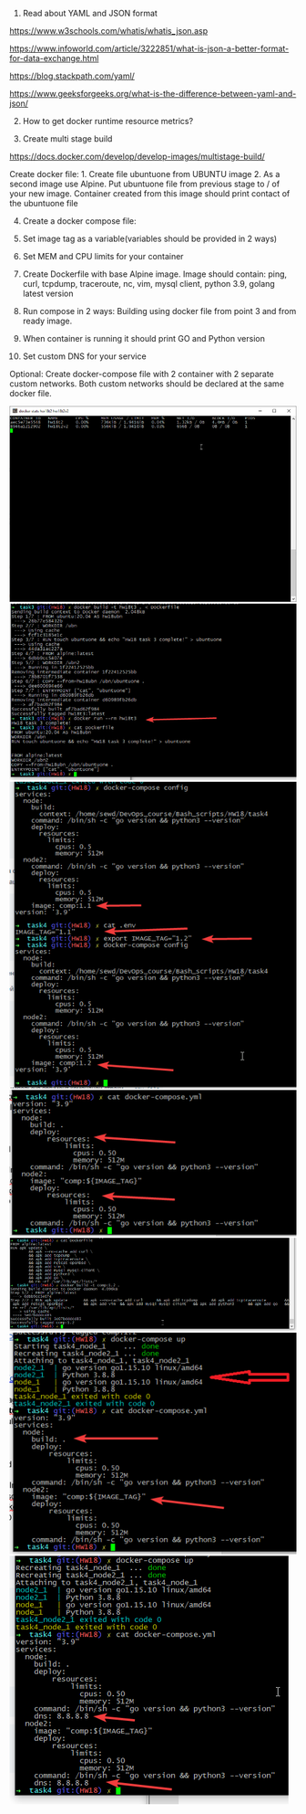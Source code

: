 1. Read about YAML and JSON format

https://www.w3schools.com/whatis/whatis_json.asp

https://www.infoworld.com/article/3222851/what-is-json-a-better-format-for-data-exchange.html

https://blog.stackpath.com/yaml/

https://www.geeksforgeeks.org/what-is-the-difference-between-yaml-and-json/

2. How to get docker runtime resource metrics?

3. Create multi stage build 

https://docs.docker.com/develop/develop-images/multistage-build/ 


Create docker file:
	1. Create file ubuntuone from UBUNTU image
	2. As a second image use Alpine. Put ubuntuone file from previous stage to / of your new image. Container created from this image should print contact of the ubuntuone file

4. Create a docker compose file:

1.	Set image tag as a variable(variables should be provided in 2 ways)
2.	Set MEM and CPU limits for your container
3.	Create Dockerfile with base Alpine  image. Image should contain:
ping, curl, tcpdump, traceroute, nc, vim, mysql client, python 3.9, golang latest version
4.	Run compose in 2 ways: Building using docker file from point 3 and from ready image.
5.	When container is running it should print GO and Python version
6.	Set custom DNS for your service


Optional:
Create docker-compose file with 2 container with 2 separate custom networks. Both custom networks should be declared at the same docker file.

![hw18t2](https://github.com/Engelko/DevOps_course/blob/main/Bash_scripts/HW18/hw18t2.png)
![hw18t3](https://github.com/Engelko/DevOps_course/blob/main/Bash_scripts/HW18/hw18t3.png)
![hw18t4p1](https://github.com/Engelko/DevOps_course/blob/main/Bash_scripts/HW18/hw18t4p1.png)
![hw18t4p2](https://github.com/Engelko/DevOps_course/blob/main/Bash_scripts/HW18/hw18t4p2.png)
![hw18t4p3](https://github.com/Engelko/DevOps_course/blob/main/Bash_scripts/HW18/hw18t4p3.png)
![hw18t4p4p5](https://github.com/Engelko/DevOps_course/blob/main/Bash_scripts/HW18/hw18t4p4p5.png)
![hw18t4p6](https://github.com/Engelko/DevOps_course/blob/main/Bash_scripts/HW18/hw18t4p6.png)
